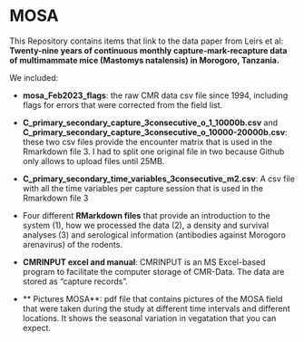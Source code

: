 # MOSA

This Repository contains items that link to the data paper from Leirs et al: **Twenty-nine years of continuous monthly capture-mark-recapture data of multimammate mice (Mastomys natalensis) in Morogoro, Tanzania.**

We included:
- **mosa_Feb2023_flags**: the raw CMR data csv file since 1994, including flags for errors that were corrected from the field list.

- **C_primary_secondary_capture_3consecutive_o_1_10000b.csv** and **C_primary_secondary_capture_3consecutive_o_10000-20000b.csv**: these two csv files  provide the encounter   matrix that is used in the Rmarkdown file 3. I had to split one original file in two because Github only allows to upload files until 25MB.

- **C_primary_secondary_time_variables_3consecutive_m2.csv**: A csv file with all the time variables per capture session that is used in the Rmarkdown file 3

- Four different **RMarkdown files** that provide an introduction to the system (1), how we processed the data (2), a density and survival analyses (3) and serological information (antibodies against Morogoro arenavirus) of the rodents. 

- **CMRINPUT excel and manual**: CMRINPUT is an MS Excel-based program to facilitate the computer storage of CMR-Data. The data are stored as “capture records”.

- ** Pictures MOSA**: pdf file that contains pictures of the MOSA field that were taken during the study at different time intervals and different locations. It shows the seasonal variation in vegatation that you can expect. 

